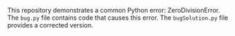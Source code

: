 This repository demonstrates a common Python error: ZeroDivisionError. The `bug.py` file contains code that causes this error. The `bugSolution.py` file provides a corrected version.